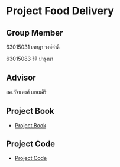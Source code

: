 # Project Food Delivery

## Group Member
63015031 เจษฎา วงศ์คำดี

63015083 ธิติ บำรุงนา

## Advisor 
ผศ.วัจนพงศ์ เกษมศิริ

## Project Book
- [Project Book](https://github.com/wongkhamdee/Numfu-delivery/tree/main/Project%20Book)

## Project Code
- [Project Code]([https://github.com/wongkhamdee/Numfu-delivery/tree/main/Code/numful](https://github.com/wongkhamdee/Numfu-delivery/tree/main/Code))

